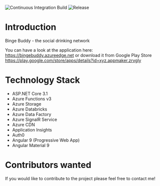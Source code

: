 ![Continuous Integration Build](https://github.com/marxxxx/bingebuddyng/workflows/Continuous%20Integration%20Build/badge.svg)
![Release](https://vsrm.dev.azure.com/markusstrobl/_apis/public/Release/badge/addb50f0-607a-48a3-bc82-de382e0c8fad/1/1)

# Introduction
Binge Buddy - the social drinking network

You can have a look at the application here:
https://bingebuddy.azureedge.net or download it from Google Play Store 
https://play.google.com/store/apps/details?id=xyz.appmaker.zrvgly

# Technology Stack
- ASP.NET Core 3.1
- Azure Functions v3
- Azure Storage
- Azure Databricks
- Azure Data Factory
- Azure SignalR Service
- Azure CDN
- Application Insights
- Auth0
- Angular 9 (Progressive Web App)
- Angular Material 9

# Contributors wanted
If you would like to contribute to the project please feel free to contact me!
